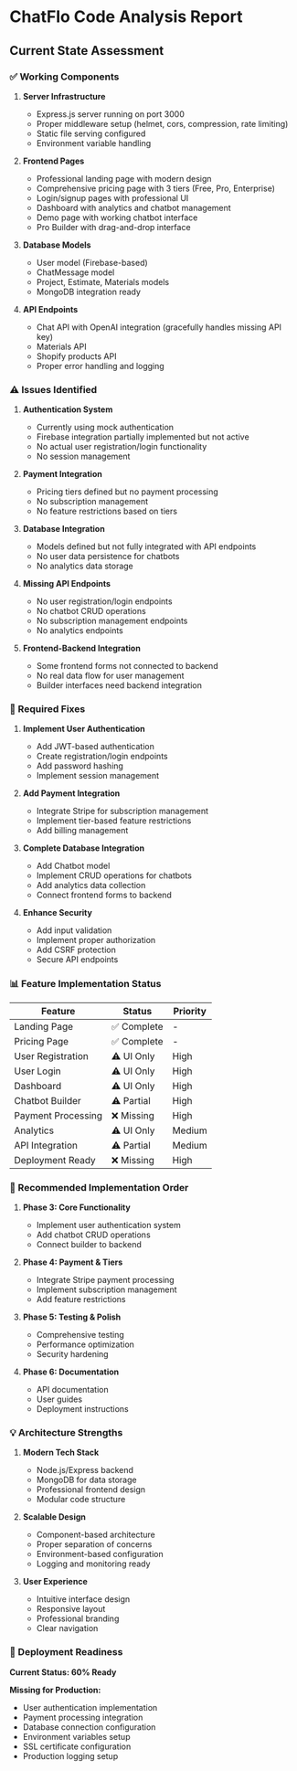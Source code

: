 # ChatFlo Code Analysis Report

## Current State Assessment

### ✅ Working Components
1. **Server Infrastructure**
   - Express.js server running on port 3000
   - Proper middleware setup (helmet, cors, compression, rate limiting)
   - Static file serving configured
   - Environment variable handling

2. **Frontend Pages**
   - Professional landing page with modern design
   - Comprehensive pricing page with 3 tiers (Free, Pro, Enterprise)
   - Login/signup pages with professional UI
   - Dashboard with analytics and chatbot management
   - Demo page with working chatbot interface
   - Pro Builder with drag-and-drop interface

3. **Database Models**
   - User model (Firebase-based)
   - ChatMessage model
   - Project, Estimate, Materials models
   - MongoDB integration ready

4. **API Endpoints**
   - Chat API with OpenAI integration (gracefully handles missing API key)
   - Materials API
   - Shopify products API
   - Proper error handling and logging

### ⚠️ Issues Identified

1. **Authentication System**
   - Currently using mock authentication
   - Firebase integration partially implemented but not active
   - No actual user registration/login functionality
   - No session management

2. **Payment Integration**
   - Pricing tiers defined but no payment processing
   - No subscription management
   - No feature restrictions based on tiers

3. **Database Integration**
   - Models defined but not fully integrated with API endpoints
   - No user data persistence for chatbots
   - No analytics data storage

4. **Missing API Endpoints**
   - No user registration/login endpoints
   - No chatbot CRUD operations
   - No subscription management endpoints
   - No analytics endpoints

5. **Frontend-Backend Integration**
   - Some frontend forms not connected to backend
   - No real data flow for user management
   - Builder interfaces need backend integration

### 🔧 Required Fixes

1. **Implement User Authentication**
   - Add JWT-based authentication
   - Create registration/login endpoints
   - Add password hashing
   - Implement session management

2. **Add Payment Integration**
   - Integrate Stripe for subscription management
   - Implement tier-based feature restrictions
   - Add billing management

3. **Complete Database Integration**
   - Add Chatbot model
   - Implement CRUD operations for chatbots
   - Add analytics data collection
   - Connect frontend forms to backend

4. **Enhance Security**
   - Add input validation
   - Implement proper authorization
   - Add CSRF protection
   - Secure API endpoints

### 📊 Feature Implementation Status

| Feature | Status | Priority |
|---------|--------|----------|
| Landing Page | ✅ Complete | - |
| Pricing Page | ✅ Complete | - |
| User Registration | ⚠️ UI Only | High |
| User Login | ⚠️ UI Only | High |
| Dashboard | ⚠️ UI Only | High |
| Chatbot Builder | ⚠️ Partial | High |
| Payment Processing | ❌ Missing | High |
| Analytics | ⚠️ UI Only | Medium |
| API Integration | ⚠️ Partial | Medium |
| Deployment Ready | ❌ Missing | High |

### 🎯 Recommended Implementation Order

1. **Phase 3: Core Functionality**
   - Implement user authentication system
   - Add chatbot CRUD operations
   - Connect builder to backend

2. **Phase 4: Payment & Tiers**
   - Integrate Stripe payment processing
   - Implement subscription management
   - Add feature restrictions

3. **Phase 5: Testing & Polish**
   - Comprehensive testing
   - Performance optimization
   - Security hardening

4. **Phase 6: Documentation**
   - API documentation
   - User guides
   - Deployment instructions

### 💡 Architecture Strengths

1. **Modern Tech Stack**
   - Node.js/Express backend
   - MongoDB for data storage
   - Professional frontend design
   - Modular code structure

2. **Scalable Design**
   - Component-based architecture
   - Proper separation of concerns
   - Environment-based configuration
   - Logging and monitoring ready

3. **User Experience**
   - Intuitive interface design
   - Responsive layout
   - Professional branding
   - Clear navigation

### 🚀 Deployment Readiness

**Current Status: 60% Ready**

**Missing for Production:**
- User authentication implementation
- Payment processing integration
- Database connection configuration
- Environment variables setup
- SSL certificate configuration
- Production logging setup


